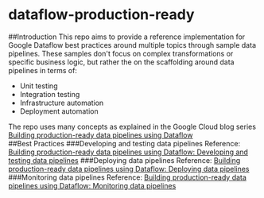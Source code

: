 # dataflow-production-ready
##Introduction
This repo aims to provide a reference implementation for Google Dataflow best practices around multiple topics through 
sample data pipelines. These samples don't focus on complex transformations or specific business logic, but rather the
on the scaffolding around data pipelines in terms of: 
* Unit testing
* Integration testing
* Infrastructure automation
* Deployment automation

The repo uses many concepts as explained in the Google Cloud blog series 
[Building production-ready data pipelines using Dataflow](https://cloud.google.com/solutions/building-production-ready-data-pipelines-using-dataflow-overview)  
##Best Practices
###Developing and testing data pipelines
Reference: [Building production-ready data pipelines using Dataflow: Developing and testing data pipelines](https://cloud.google.com/solutions/building-production-ready-data-pipelines-using-dataflow-developing-and-testing)
###Deploying data pipelines
Reference: [Building production-ready data pipelines using Dataflow: Deploying data pipelines](https://cloud.google.com/solutions/building-production-ready-data-pipelines-using-dataflow-deploying)
###Monitoring data pipelines
Reference: [Building production-ready data pipelines using Dataflow: Monitoring data pipelines](https://cloud.google.com/solutions/building-production-ready-data-pipelines-using-dataflow-monitoring)